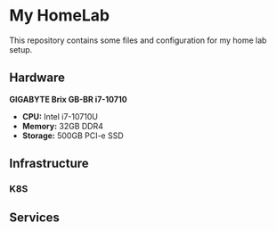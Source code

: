 # My HomeLab

This repository contains some files and configuration for my home lab setup.

## Hardware

**GIGABYTE Brix GB-BR i7-10710**
- **CPU:** Intel i7-10710U
- **Memory:** 32GB DDR4
- **Storage:** 500GB PCI-e SSD

## Infrastructure

### K8S


## Services
